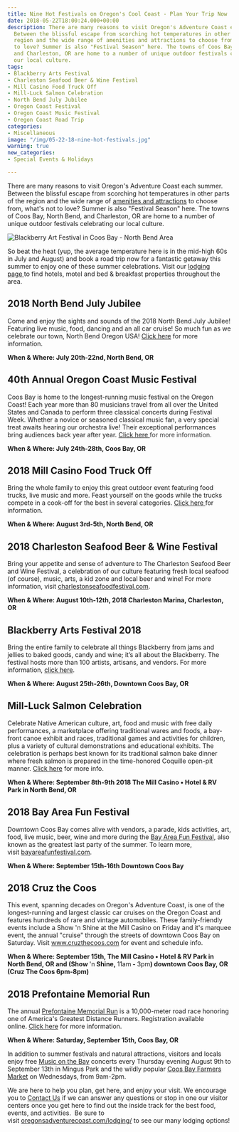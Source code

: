 ```yaml
---
title: Nine Hot Festivals on Oregon's Cool Coast - Plan Your Trip Now
date: 2018-05-22T18:00:24.000+00:00
description: There are many reasons to visit Oregon's Adventure Coast each summer.
  Between the blissful escape from scorching hot temperatures in other parts of the
  region and the wide range of amenities and attractions to choose from, what's not
  to love? Summer is also "Festival Season" here. The towns of Coos Bay, North Bend,
  and Charleston, OR are home to a number of unique outdoor festivals celebrating
  our local culture.
tags:
- Blackberry Arts Festival
- Charleston Seafood Beer & Wine Festival
- Mill Casino Food Truck Off
- Mill-Luck Salmon Celebration
- North Bend July Jubilee
- Oregon Coast Festival
- Oregon Coast Music Festival
- Oregon Coast Road Trip
categories:
- Miscellaneous
image: "/img/05-22-18-nine-hot-festivals.jpg"
warning: true
new_categories:
- Special Events & Holidays

---
```

There are many reasons to visit Oregon's Adventure Coast each summer. Between the blissful escape from scorching hot temperatures in other parts of the region and the wide range of <a href="/adventures/" target="_blank" rel="noopener noreferrer">amenities and attractions</a> to choose from, what's not to love? Summer is also "Festival Season" here. The towns of Coos Bay, North Bend, and Charleston, OR are home to a number of unique outdoor festivals celebrating our local culture.

![Blackberry Art Festival in Coos Bay - North Bend Area](/img/13895232_1109660902446875_8577135853830654053_n-674x506.jpg)

So beat the heat (yup, the average temperature here is in the mid-high 60s in July and August) and book a road trip now for a fantastic getaway this summer to enjoy one of these summer celebrations. Visit our <a href="/lodging/" target="_blank" rel="noopener noreferrer">lodging page </a>to find hotels, motel and bed &amp; breakfast properties throughout the area.

<h2>2018 North Bend July Jubilee</h2>

Come and enjoy the sights and sounds of the 2018 North Bend July Jubilee! Featuring live music, food, dancing and an all car cruise! So much fun as we celebrate our town, North Bend Oregon USA! <a href="https://www.facebook.com/NBjulyjubilee/">Click here</a> for more information.

<strong>When &amp; Where: July 20th-22nd, North Bend, OR</strong>

<h2>40th Annual Oregon Coast Music Festival</h2>

Coos Bay is home to the longest-running music festival on the Oregon Coast! Each year more than 80 musicians travel from all over the United States and Canada to perform three classical concerts during Festival Week. Whether a novice or seasoned classical music fan, a very special treat awaits hearing our orchestra live! Their exceptional performances bring audiences back year after year. <a href="http://www.oregoncoastmusic.org/" target="_blank" rel="noopener noreferrer" data-saferedirecturl="https://www.google.com/url?hl=en&amp;q=http://www.oregoncoastmusic.org/&amp;source=gmail&amp;ust=1527080925500000&amp;usg=AFQjCNEysIsOPOAnL2geTeTmkVAFSScdhw">Click here </a><span style="color: #333333;">for more information.</span>

<p style="text-align: left;"><strong>When &amp; Where: <span class="aBn" tabindex="0" data-term="goog_1191474077"><span class="aQJ">July 24th-28th</span></span>, Coos Bay, OR</strong></p>

<h2>2018 Mill Casino Food Truck Off</h2>

Bring the whole family to enjoy this great outdoor event featuring food trucks, live music and more. Feast yourself on the goods while the trucks compete in a cook-off for the best in several categories. <a href="https://www.themillcasino.com/food-truck-off/">Click here </a>for information.

<strong>When &amp; Where: August 3rd-5th, North Bend, OR</strong>

<h2>2018 Charleston Seafood Beer &amp; Wine Festival</h2>

Bring your appetite and sense of adventure to The Charleston Seafood Beer and Wine Festival, a celebration of our culture featuring fresh local seafood (of course), music, arts, a kid zone and local beer and wine! For more information, visit <a href="http://charlestonseafoodfestival.com" target="_blank" rel="noopener noreferrer">charlestonseafoodfestival.com</a>.

<strong>When &amp; Where: August 10th-12th, 2018 Charleston Marina, Charleston, OR</strong>

<h2>Blackberry Arts Festival 2018</h2>

Bring the entire family to celebrate all things Blackberry from jams and jellies to baked goods, candy and wine; it’s all about the Blackberry. The festival hosts more than 100 artists, artisans, and vendors. For more information, <a href="https://blackberryartsfestival.com/" target="_blank" rel="noopener noreferrer">click here</a>.

<strong>When &amp; Where: August 25th-26th, Downtown Coos Bay, OR</strong>

<h2>Mill-Luck Salmon Celebration</h2>

Celebrate Native American culture, art, food and music with free daily performances, a marketplace offering traditional wares and foods, a bay-front canoe exhibit and races, traditional games and activities for children, plus a variety of cultural demonstrations and educational exhibits. The celebration is perhaps best known for its traditional salmon bake dinner where fresh salmon is prepared in the time-honored Coquille open-pit manner. <a href="https://www.facebook.com/events/172026776795153/">Click here</a> for more info.

<strong>When &amp; Where: September 8th-9th 2018 The Mill Casino • Hotel &amp; RV Park in North Bend, OR</strong>

<h2>2018 Bay Area Fun Festival</h2>

Downtown Coos Bay comes alive with vendors, a parade, kids activities, art, food, live music, beer, wine and more during the <a href="http://bayareafunfestival.com/" target="_blank" rel="noopener noreferrer">Bay Area Fun Festival</a>, also known as the greatest last party of the summer. To learn more, visit <a href="http://bayareafunfestival.com/" target="_blank" rel="noopener noreferrer">bayareafunfestival.com</a>.

<strong>When &amp; Where: September 15th-16th Downtown Coos Bay</strong>

<h2>2018 Cruz the Coos</h2>

This event, spanning decades on Oregon's Adventure Coast, is one of the longest-running and largest classic car cruises on the Oregon Coast and features hundreds of rare and vintage automobiles. These family-friendly events include a Show 'n Shine at the Mill Casino on Friday and it's marquee event, the annual "cruise" through the streets of downtown Coos Bay on Saturday. Visit <a href="https://cruzthecoos.com/event-information/" target="_blank" rel="noopener noreferrer">www.cruzthecoos.com</a> for event and schedule info.

<strong>When &amp; Where: September 15th, The Mill Casino • Hotel &amp; RV Park in North Bend, OR and (Show </strong>'n<strong> Shine, </strong>11am<strong> - </strong>3pm<strong>) downtown Coos Bay, OR (Cruz The Coos 6pm-8pm)</strong>

<h2>2018 Prefontaine Memorial Run</h2>

The annual <a href="https://www.prefontainerun.com/run-information/application.html" target="_blank" rel="noopener noreferrer">Prefontaine Memorial Run</a> is a 10,000-meter road race honoring one of America's Greatest Distance Runners. Registration available online. <a href="https://www.prefontainerun.com/run-information/application.html" target="_blank" rel="noopener noreferrer">Click here</a> for more information.

<strong>When &amp; Where: Saturday, September 15th, Coos Bay, OR</strong>

In addition to summer festivals and natural attractions, visitors and locals enjoy free <a href="https://www.facebook.com/musiconthebay/">Music on the Bay</a> concerts every Thursday evening August 9th to September 13th in Mingus Park and the wildly popular <a href="http://coosbaydowntown.org/farmers-market/">Coos Bay Farmers Market</a> on Wednesdays, from 9am-2pm.

We are here to help you plan, get here, and enjoy your visit. We encourage you to <a href="/contact/" target="_blank" rel="noopener noreferrer">Contact Us</a> if we can answer any questions or stop in one our visitor centers once you get here to find out the inside track for the best food, events, and activities.  Be sure to visit <a href="/lodging/" target="_blank" rel="noopener noreferrer">oregonsadventurecoast.com/lodging/</a> to see our many lodging options!